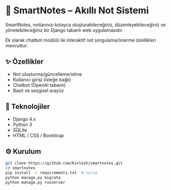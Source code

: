 # 🧠 SmartNotes – Akıllı Not Sistemi

SmartNotes, notlarınızı kolayca oluşturabileceğiniz, düzenleyebileceğiniz ve yönetebileceğiniz bir Django tabanlı web uygulamasıdır.  

Ek olarak chatbot modülü ile interaktif not sorgulama/önerme özellikleri mevcuttur.

## ✨ Özellikler
- Not oluşturma/güncelleme/silme
- Kullanıcı girişi (isteğe bağlı)
- Chatbot (OpenAI tabanlı)
- Basit ve sezgisel arayüz

## 🔧 Teknolojiler
- Django 4.x
- Python 3
- SQLite
- HTML / CSS / Bootstrap

## ⚙️ Kurulum

```bash
git clone https://github.com/Kinlesh/smartnotes.git
cd smartnotes
pip install -r requirements.txt  # varsa
python manage.py migrate
python manage.py runserver
